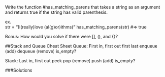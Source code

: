 Write the function #has_matching_parens that takes a string as an argument and returns true if the string has valid parenthesis. 

ex.  
str = “(I(really)love (al(g)or)ithms)”
has_matching_parens(str) #=> true

Bonus: How would you solve if there were [], (), and {}?

##Stack and Queue Cheat Sheet
Queue: First in, first out
first
last
enqueue (add)
dequeue (remove)
is_empty?

Stack: Last in, first out
peek
pop (remove)
push (add)
is_empty?

###Solutions
